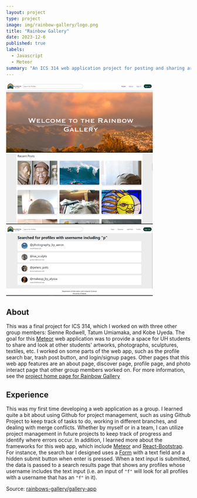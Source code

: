 ```yaml
---
layout: project
type: project
image: img/rainbow-gallery/logo.png
title: "Rainbow Gallery"
date: 2023-12-6
published: true
labels:
  - Javascript
  - Meteor
summary: "An ICS 314 web application project for posting and sharing artistic works."
---
```


<div class="text-center p-4">
  <img width="400px" src="../img/rainbow-gallery/home-page.png" class="img-thumbnail">
  <img width="400px" src="../img/rainbow-gallery/posts.png" class="img-thumbnail">
  <img width="400px" src="../img/rainbow-gallery/search-page.png" class="img-thumbnail">
</div>

## About

This was a final project for ICS 314, which I worked on with three other group members: Sienne Rodwell, Tatum Umiamaka, and Kobe Uyeda. The goal for this [Meteor](https://www.meteor.com/) web application was to provide a space for UH students to share and look at other students' artworks, photographs, sculptures, textiles, etc. I worked on some parts of the web app, such as the profile search bar, trash post button, and login/signup pages. Other pages that this web app features are an about page, discover page, profile page, and photo interact page that other group members worked on. For more information, see the [project home page for Rainbow Gallery](https://rainbows-gallery.github.io/)

## Experience

This was my first time developing a web application as a group. I learned quite a bit about using Github for project management, such as using Github Project to keep track of tasks to do, working in different branches, and dealing with merge conflicts. Whether by myself or in a team, I can utilize project management in future projects to keep track of progress and identify where errors occur. In addition, I learned more about the frameworks for this web app, which include [Meteor](https://www.meteor.com/) and [React-Bootstrap](https://react-bootstrap.netlify.app/). For instance, the search bar I designed uses a [Form](https://react-bootstrap.netlify.app/docs/forms/overview) with a text field and a hidden submit button when enter is pressed. When a text input is submitted, the data is passed to a search results page that shows any profiles whose username includes the text input (i.e. an input of `"f"` will look for all profiles with a username that has an `"f"` in it).

Source: <a href="https://github.com/rainbows-gallery/gallery-app"><i class="large github icon "></i>rainbows-gallery/gallery-app</a>
